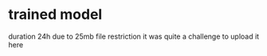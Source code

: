 # trained model 
duration 24h
due to 25mb file restriction it was quite a challenge to upload it here
